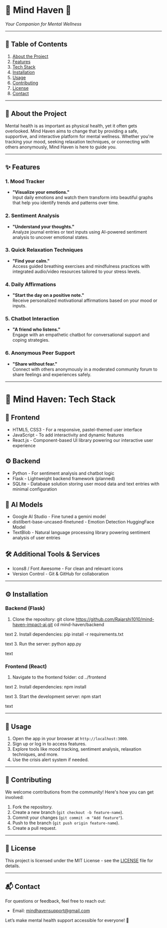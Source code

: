 # 🌟 Mind Haven 🌟  
*Your Companion for Mental Wellness*

---

## 📖 Table of Contents
1. [About the Project](#about-the-project)
2. [Features](#features)
3. [Tech Stack](#tech-stack)
4. [Installation](#installation)
5. [Usage](#usage)
6. [Contributing](#contributing)
7. [License](#license)
8. [Contact](#contact)

---

## 🧠 About the Project  
Mental health is as important as physical health, yet it often gets overlooked. Mind Haven aims to change that by providing a safe, supportive, and interactive platform for mental wellness. Whether you're tracking your mood, seeking relaxation techniques, or connecting with others anonymously, Mind Haven is here to guide you.

---

## ✨ Features  
### **1. Mood Tracker**  
- **"Visualize your emotions."**  
  Input daily emotions and watch them transform into beautiful graphs that help you identify trends and patterns over time.

### **2. Sentiment Analysis**  
- **"Understand your thoughts."**  
  Analyze journal entries or text inputs using AI-powered sentiment analysis to uncover emotional states.

### **3. Quick Relaxation Techniques**  
- **"Find your calm."**  
  Access guided breathing exercises and mindfulness practices with integrated audio/video resources tailored to your stress levels.

### **4. Daily Affirmations**  
- **"Start the day on a positive note."**  
  Receive personalized motivational affirmations based on your mood or inputs.

### **5. Chatbot Interaction**  
- **"A friend who listens."**  
  Engage with an empathetic chatbot for conversational support and coping strategies.

### **6. Anonymous Peer Support**  
- **"Share without fear."**  
  Connect with others anonymously in a moderated community forum to share feelings and experiences safely.

---

# 🧠 Mind Haven: Tech Stack

## 🌟 Frontend
- HTML5, CSS3 - For a responsive, pastel-themed user interface
- JavaScript - To add interactivity and dynamic features
- React.js - Component-based UI library powering our interactive user experience

## ⚙️ Backend
- Python - For sentiment analysis and chatbot logic
- Flask - Lightweight backend framework (planned)
- SQLite - Database solution storing user mood data and text entries with minimal configuration

## 🤖 AI Models
- Google AI Studio - Fine tuned a gemini model
- distilbert-base-uncased-finetuned - Emotion Detection HuggingFace Model
- TextBlob - Natural language processing library powering sentiment analysis of user entries

## 🛠️ Additional Tools & Services
- Icons8 / Font Awesome - For clean and relevant icons
- Version Control - Git & GitHub for collaboration

---

## ⚙️ Installation

### Backend (Flask)
1. Clone the repository:
git clone https://github.com/Rajarshi1010/mind-haven-impact-ai.git
cd mind-haven/backend

text
2. Install dependencies:
pip install -r requirements.txt

text
3. Run the server:
python app.py

text

### Frontend (React)
1. Navigate to the frontend folder:
cd ../frontend

text
2. Install dependencies:
npm install

text
3. Start the development server:
npm start

text

---

## 🚀 Usage
1. Open the app in your browser at `http://localhost:3000`.
2. Sign up or log in to access features.
3. Explore tools like mood tracking, sentiment analysis, relaxation techniques, and more.
4. Use the crisis alert system if needed.

---

## 🤝 Contributing
We welcome contributions from the community! Here's how you can get involved:
1. Fork the repository.
2. Create a new branch (`git checkout -b feature-name`).
3. Commit your changes (`git commit -m "Add feature"`).
4. Push to the branch (`git push origin feature-name`).
5. Create a pull request.

---

## 📜 License
This project is licensed under the MIT License - see the [LICENSE](LICENSE) file for details.

---

## 📬 Contact
For questions or feedback, feel free to reach out:  
- Email: mindhavensupport@gmail.com 

Let’s make mental health support accessible for everyone! 🌈
